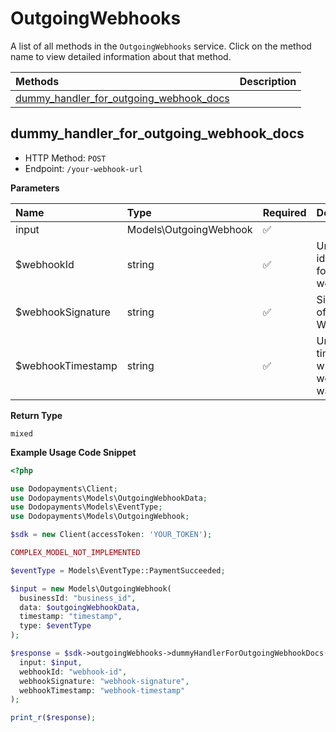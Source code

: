 # OutgoingWebhooks

A list of all methods in the `OutgoingWebhooks` service. Click on the method name to view detailed information about that method.

| Methods | Description |
| :------ | :---------- |
|[dummy_handler_for_outgoing_webhook_docs](#dummy_handler_for_outgoing_webhook_docs)|  |

## dummy_handler_for_outgoing_webhook_docs


- HTTP Method: `POST`
- Endpoint: `/your-webhook-url`

**Parameters**

| Name    | Type| Required | Description |
| :-------- | :----------| :----------| :----------|
| input | Models\OutgoingWebhook | ✅ |  |
| $webhookId | string | ✅ | Unique identifier for the webhook |
| $webhookSignature | string | ✅ | Signature of the Webhook |
| $webhookTimestamp | string | ✅ | Unix timestamp when the webhook was sent |

**Return Type**

`mixed`

**Example Usage Code Snippet**
```php
<?php

use Dodopayments\Client;
use Dodopayments\Models\OutgoingWebhookData;
use Dodopayments\Models\EventType;
use Dodopayments\Models\OutgoingWebhook;

$sdk = new Client(accessToken: 'YOUR_TOKEN');

COMPLEX_MODEL_NOT_IMPLEMENTED

$eventType = Models\EventType::PaymentSucceeded;

$input = new Models\OutgoingWebhook(
  businessId: "business_id",
  data: $outgoingWebhookData,
  timestamp: "timestamp",
  type: $eventType
);

$response = $sdk->outgoingWebhooks->dummyHandlerForOutgoingWebhookDocs(
  input: $input,
  webhookId: "webhook-id",
  webhookSignature: "webhook-signature",
  webhookTimestamp: "webhook-timestamp"
);

print_r($response);
```




<!-- This file was generated by liblab | https://liblab.com/ -->